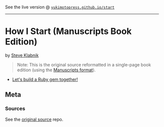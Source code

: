 See the live version @ [`yukimotopress.github.io/start`](http://yukimotopress.github.io/start)

---

# How I Start (Manuscripts Book Edition)

by [Steve Klabnik](https://github.com/steveklabnik)


> Note: This is the original source reformatted in a single-page book edition
>  (using the [Manuscripts format](http://manuscripts.github.io)).


- [Let's build a Ruby gem together!](index.md)


## Meta

### Sources

See the [original source](https://github.com/howistart/howistart/tree/master/ruby) repo.
